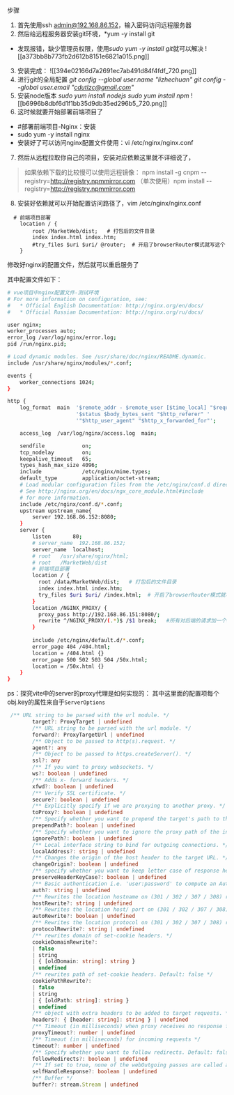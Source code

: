 
步骤

1. 首先使用ssh admin@192.168.86.152，输入密码访问远程服务器
2. 然后给远程服务器安装git环境，*yum -y install git
*  发现报错，缺少管理员权限，使用*sudo yum -y install git*就可以解决
![[a373bb8b773fb2d612b8151e6821a015.png]]

3. 安装完成：
![[394e02166d7a2691ec7ab491d84f4fdf_720.png]]
4. 进行git的全局配置
*git config --global user.name "lizhechuan"*
*git config --global user.email "cdutlzc@gmail.com"*
5. 安装node版本
*sudo  yum install nodejs*
*sudo  yum install npm*
![[b6996b8dbf6d1f1bb35d9db35ed296b5_720.png]]
6. 这时候就要开始部署前端项目了
* #部署前端项目-Nginx：安装
* sudo yum -y install nginx
* 安装好了可以访问nginx配置文件使用：vi /etc/nginx/nginx.conf

7. 然后从远程拉取你自己的项目，安装对应依赖这里就不详细说了，
> 如果依赖下载的比较慢可以使用远程镜像：
> npm install -g cnpm --registry=http://registry.npmmirror.com
>  （单次使用）npm install --registry=http://registry.npmmirror.com
8. 安装好依赖就可以开始配置访问路径了，vim /etc/nginx/nginx.conf

```nginx
  # 前端项目部署
    location / {
        root /MarketWeb/dist;   # 打包后的文件目录
        index index.html index.htm;
        #try_files $uri $uri/ @router;  # 开启了browserRouter模式就写这个
    }
```


修改好nginx的配置文件，然后就可以重启服务了

其中配置文件如下：
```sh
# vue项目中nginx配置文件-测试环境
# For more information on configuration, see:
#   * Official English Documentation: http://nginx.org/en/docs/
#   * Official Russian Documentation: http://nginx.org/ru/docs/

user nginx;
worker_processes auto;
error_log /var/log/nginx/error.log;
pid /run/nginx.pid;

# Load dynamic modules. See /usr/share/doc/nginx/README.dynamic.
include /usr/share/nginx/modules/*.conf;

events {
    worker_connections 1024;
}

http {
    log_format  main  '$remote_addr - $remote_user [$time_local] "$request" '
                      '$status $body_bytes_sent "$http_referer" '
                      '"$http_user_agent" "$http_x_forwarded_for"';

    access_log  /var/log/nginx/access.log  main;

    sendfile            on;
    tcp_nodelay         on;
    keepalive_timeout   65;
    types_hash_max_size 4096;
    include             /etc/nginx/mime.types;
    default_type        application/octet-stream;
    # Load modular configuration files from the /etc/nginx/conf.d directory.
    # See http://nginx.org/en/docs/ngx_core_module.html#include
    # for more information.
    include /etc/nginx/conf.d/*.conf;
    upstream upstream_name{
        server 192.168.86.152:8080;
    }
    server {
        listen       80;
        # server_name  192.168.86.152;
        server_name  localhost;
        # root   /usr/share/nginx/html;
        # root   /MarketWeb/dist
        # 前端项目部署
        location / {
          root /data/MarketWeb/dist;   # 打包后的文件目录
          index index.html index.htm;
          try_files $uri $uri/ /index.html;  # 开启了browserRouter模式就写这个
        }
        location /NGINX_PROXY/ {
          proxy_pass http://192.168.86.151:8080/;
          rewrite ^/NGINX_PROXY/(.*)$ /$1 break;   #所有对后端的请求加一个api前缀方便区分，真正访问的时候移除这个前缀
        }
    
        include /etc/nginx/default.d/*.conf;
        error_page 404 /404.html;
        location = /404.html {}
        error_page 500 502 503 504 /50x.html;
        location = /50x.html {}
    }
}


```



ps：探究vite中的server的proxy代理是如何实现的：
其中这里面的配置项每个obj.key的属性来自于`ServerOptions`
```ts
 /** URL string to be parsed with the url module. */
        target?: ProxyTarget | undefined
        /** URL string to be parsed with the url module. */
        forward?: ProxyTargetUrl | undefined
        /** Object to be passed to http(s).request. */
        agent?: any
        /** Object to be passed to https.createServer(). */
        ssl?: any
        /** If you want to proxy websockets. */
        ws?: boolean | undefined
        /** Adds x- forward headers. */
        xfwd?: boolean | undefined
        /** Verify SSL certificate. */
        secure?: boolean | undefined
        /** Explicitly specify if we are proxying to another proxy. */
        toProxy?: boolean | undefined
        /** Specify whether you want to prepend the target's path to the proxy path. */
        prependPath?: boolean | undefined
        /** Specify whether you want to ignore the proxy path of the incoming request. */
        ignorePath?: boolean | undefined
        /** Local interface string to bind for outgoing connections. */
        localAddress?: string | undefined
        /** Changes the origin of the host header to the target URL. */
        changeOrigin?: boolean | undefined
        /** specify whether you want to keep letter case of response header key */
        preserveHeaderKeyCase?: boolean | undefined
        /** Basic authentication i.e. 'user:password' to compute an Authorization header. */
        auth?: string | undefined
        /** Rewrites the location hostname on (301 / 302 / 307 / 308) redirects, Default: null. */
        hostRewrite?: string | undefined
        /** Rewrites the location host/ port on (301 / 302 / 307 / 308) redirects based on requested host/ port.Default: false. */
        autoRewrite?: boolean | undefined
        /** Rewrites the location protocol on (301 / 302 / 307 / 308) redirects to 'http' or 'https'.Default: null. */
        protocolRewrite?: string | undefined
        /** rewrites domain of set-cookie headers. */
        cookieDomainRewrite?:
        | false
        | string
        | { [oldDomain: string]: string }
        | undefined
        /** rewrites path of set-cookie headers. Default: false */
        cookiePathRewrite?:
        | false
        | string
        | { [oldPath: string]: string }
        | undefined
        /** object with extra headers to be added to target requests. */
        headers?: { [header: string]: string } | undefined
        /** Timeout (in milliseconds) when proxy receives no response from target. Default: 120000 (2 minutes) */
        proxyTimeout?: number | undefined
        /** Timeout (in milliseconds) for incoming requests */
        timeout?: number | undefined
        /** Specify whether you want to follow redirects. Default: false */
        followRedirects?: boolean | undefined
        /** If set to true, none of the webOutgoing passes are called and it's your responsibility to appropriately return the response by listening and acting on the proxyRes event */
        selfHandleResponse?: boolean | undefined
        /** Buffer */
        buffer?: stream.Stream | undefined
```